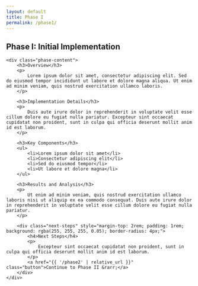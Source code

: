 ```yaml
---
layout: default
title: Phase I
permalink: /phase1/
---
```


<article id="phase1" class="active">
    <h2 class="major">Phase I: Initial Implementation</h2>
    
    <div class="phase-content">
        <h3>Overview</h3>
        <p>
            Lorem ipsum dolor sit amet, consectetur adipiscing elit. Sed do eiusmod tempor incididunt ut labore et dolore magna aliqua. Ut enim ad minim veniam, quis nostrud exercitation ullamco laboris.
        </p>

        <h3>Implementation Details</h3>
        <p>
            Duis aute irure dolor in reprehenderit in voluptate velit esse cillum dolore eu fugiat nulla pariatur. Excepteur sint occaecat cupidatat non proident, sunt in culpa qui officia deserunt mollit anim id est laborum.
        </p>

        <h3>Key Components</h3>
        <ul>
            <li>Lorem ipsum dolor sit amet</li>
            <li>Consectetur adipiscing elit</li>
            <li>Sed do eiusmod tempor</li>
            <li>Ut labore et dolore magna</li>
        </ul>

        <h3>Results and Analysis</h3>
        <p>
            Ut enim ad minim veniam, quis nostrud exercitation ullamco laboris nisi ut aliquip ex ea commodo consequat. Duis aute irure dolor in reprehenderit in voluptate velit esse cillum dolore eu fugiat nulla pariatur.
        </p>

        <div class="next-steps" style="margin-top: 2rem; padding: 1rem; background: rgba(255, 255, 255, 0.05); border-radius: 4px;">
            <h4>Next Steps</h4>
            <p>
                Excepteur sint occaecat cupidatat non proident, sunt in culpa qui officia deserunt mollit anim id est laborum.
            </p>
            <a href="{{ '/phase2' | relative_url }}" class="button">Continue to Phase II &rarr;</a>
        </div>
    </div>
</article>

<style>
.phase-content {
    max-width: 800px;
    margin: 0 auto;
    padding: 2rem;
}

.phase-content h2 {
    color: #ffffff;
    font-size: 2rem;
    margin-bottom: 2rem;
}

.phase-content h3 {
    color: #ffffff;
    font-size: 1.5rem;
    margin: 2rem 0 1rem;
}

.phase-content p {
    margin: 1rem 0;
    line-height: 1.6;
}

.phase-content ul {
    list-style: disc;
    margin-left: 2rem;
}

.phase-content pre {
    background: rgba(255, 255, 255, 0.05);
    padding: 1rem;
    border-radius: 4px;
    overflow-x: auto;
    margin: 1rem 0;
}

.phase-content code {
    font-family: monospace;
    font-size: 0.9rem;
}
</style> 